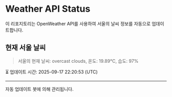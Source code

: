 
# Weather API Status

이 리포지토리는 OpenWeather API를 사용하여 서울의 날씨 정보를 자동으로 업데이트합니다.

## 현재 서울 날씨
> 서울의 현재 날씨: overcast clouds, 온도: 19.89°C, 습도: 97%

⏳ 업데이트 시간: 2025-09-17 22:20:53 (UTC)

---
자동 업데이트 봇에 의해 관리됩니다.
